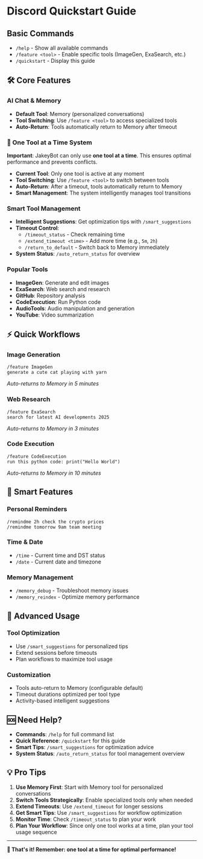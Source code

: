 # Discord Quickstart Guide

## Basic Commands

- `/help` - Show all available commands
- `/feature <tool>` - Enable specific tools (ImageGen, ExaSearch, etc.)
- `/quickstart` - Display this guide

## 🛠️ Core Features

### **AI Chat & Memory**

- **Default Tool**: Memory (personalized conversations)
- **Tool Switching**: Use `/feature <tool>` to access specialized tools
- **Auto-Return**: Tools automatically return to Memory after timeout

### **🔄 One Tool at a Time System**

**Important**: JakeyBot can only use **one tool at a time**. This ensures optimal performance and prevents conflicts.

- **Current Tool**: Only one tool is active at any moment
- **Tool Switching**: Use `/feature <tool>` to switch between tools
- **Auto-Return**: After a timeout, tools automatically return to Memory
- **Smart Management**: The system intelligently manages tool transitions

### **Smart Tool Management**

- **Intelligent Suggestions**: Get optimization tips with `/smart_suggestions`
- **Timeout Control**:
  - `/timeout_status` - Check remaining time
  - `/extend_timeout <time>` - Add more time (e.g., `5m`, `2h`)
  - `/return_to_default` - Switch back to Memory immediately
- **System Status**: `/auto_return_status` for overview

### **Popular Tools**

- **ImageGen**: Generate and edit images
- **ExaSearch**: Web search and research
- **GitHub**: Repository analysis
- **CodeExecution**: Run Python code
- **AudioTools**: Audio manipulation and generation
- **YouTube**: Video summarization

## ⚡ Quick Workflows

### **Image Generation**

```
/feature ImageGen
generate a cute cat playing with yarn
```

*Auto-returns to Memory in 5 minutes*

### **Web Research**

```
/feature ExaSearch
search for latest AI developments 2025
```

*Auto-returns to Memory in 3 minutes*

### **Code Execution**

```
/feature CodeExecution
run this python code: print("Hello World")
```

*Auto-returns to Memory in 10 minutes*

## 🧠 Smart Features

### **Personal Reminders**

```
/remindme 2h check the crypto prices
/remindme tomorrow 9am team meeting
```

### **Time & Date**

- `/time` - Current time and DST status
- `/date` - Current date and timezone

### **Memory Management**

- `/memory_debug` - Troubleshoot memory issues
- `/memory_reindex` - Optimize memory performance

## 🔧 Advanced Usage

### **Tool Optimization**

- Use `/smart_suggestions` for personalized tips
- Extend sessions before timeouts
- Plan workflows to maximize tool usage

### **Customization**

- Tools auto-return to Memory (configurable default)
- Timeout durations optimized per tool type
- Activity-based intelligent suggestions

## 🆘 Need Help?

- **Commands**: `/help` for full command list
- **Quick Reference**: `/quickstart` for this guide
- **Smart Tips**: `/smart_suggestions` for optimization advice
- **System Status**: `/auto_return_status` for tool management overview

## 💡 Pro Tips

1. **Use Memory First**: Start with Memory tool for personalized conversations
2. **Switch Tools Strategically**: Enable specialized tools only when needed
3. **Extend Timeouts**: Use `/extend_timeout` for longer sessions
4. **Get Smart Tips**: Use `/smart_suggestions` for workflow optimization
5. **Monitor Time**: Check `/timeout_status` to plan your work
6. **Plan Your Workflow**: Since only one tool works at a time, plan your tool usage sequence

---

**🎯 That's it! Remember: one tool at a time for optimal performance!**
